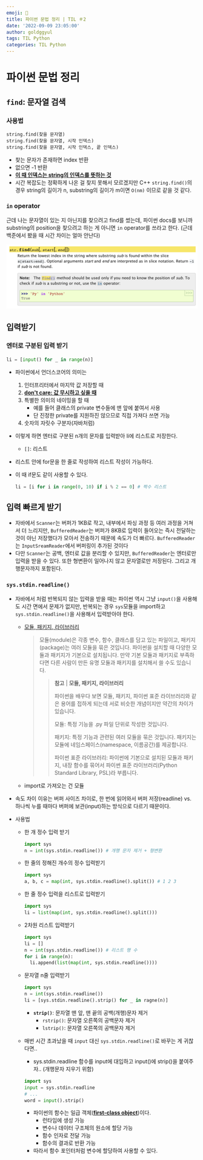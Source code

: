 ```yaml
---
emoji: 🍊
title: 파이썬 문법 정리 | TIL ＃2
date: '2022-09-09 23:05:00'
author: goldggyul
tags: TIL Python
categories: TIL Python
---
```


# 파이썬 문법 정리

## `find`: 문자열 검색

### 사용법

```python
string.find(찾을 문자열)
string.find(찾을 문자열, 시작 인덱스)
string.find(찾을 문자열, 시작 인덱스, 끝 인덱스)
```

- 찾는 문자가 존재하면 index 반환
- 없으면 -1 반환
- **<u>이 때 인덱스는 string의 인덱스를 뜻하는 것</u>**
- 시간 복잡도는 정확하게 나온 걸 찾지 못해서 모르겠지만 C++ `string.find()`의 경우 string의 길이가  n, substring의 길이가 m이면 `O(nm)` 이므로 같을 것 같다.

### `in` operator

근데 나는 문자열이 있는 지 아닌지를 찾으려고 find를 썼는데, 파이썬 docs를 보니까 substring의 position을 찾으려고 하는 게 아니면 `in` operator를 쓰라고 한다. (근데 백준에서 봤을 때 시간 차이는 얼마 안난다)

![Python docs](./image.png)

## 입력받기

### 엔터로 구분된 입력 받기

```python
li = [input() for _ in range(n)]
```

- 파이썬에서 언더스코어의 의미는

  1. 인터프리터에서 마지막 값 저장할 때
  2. **<u>don't care: 값 무시하고 싶을 때</u>**
  3. 특별한 의미의 네이밍을 할 때
     - 예를 들어 클래스의 private 변수들에 맨 앞에 붙여서 사용
     - 단 진정한 private를 지원하진 않으므로 직접 가져다 쓰면 가능
  4. 숫자의 자릿수 구분자(자바처럼)

- 이렇게 하면 엔터로 구분된 n개의 문자를 입력받아 li에 리스트로 저장한다.

  - `[]`: 리스트

- 리스트 안에 for문을 한 줄로 작성하여 리스트 작성이 가능하다.

- 이 때 if문도 같이 사용할 수 있다.

  ```python
  li = [i for i in range(0, 10) if i % 2 == 0] # 짝수 리스트
  ```

## 입력 빠르게 받기

- 자바에서 `Scanner`는 버퍼가 1KB로 작고, 내부에서 파싱 과정 등 여러 과정을 거쳐서 더 느리지만, `BufferedReader`는 버퍼가 8KB로 입력이 들어오는 즉시 전달하는 것이 아닌 저장했다가 모아서 전송하기 때문에 속도가 더 빠르다. `BufferedReader`는 `InputSreamReader`에서 버퍼링이 추가된 것이다
- 다만 `Scanner`는 공백, 엔터로 값을 분리할 수 있지만, `BufferedReader`는 엔터로만 입력을 받을 수 있다. 또한 형변환이 일어나지 않고 문자열로만 저장된다. 그리고 개행문자까지 포함된다.

### `sys.stdin.readline()`

- 자바에서 처럼 반복되지 않는 입력을 받을 때는 파이썬 역시 그냥 `input()`을 사용해도 시간 면에서 문제가 없지만, 반복되는 경우 `sys`모듈을 import하고 `sys.stdin.readline()`을 사용해서 입력받아야 한다.

  - [모듈, 패키지, 라이브러리](https://dojang.io/mod/page/view.php?id=2441)

    > 모듈(module)은 각종 변수, 함수, 클래스를 담고 있는 파일이고, 패키지(package)는 여러 모듈을 묶은 것입니다. 파이썬을 설치할 때 다양한 모듈과 패키지가 기본으로 설치됩니다. 만약 기본 모듈과 패키지로 부족하다면 다른 사람이 만든 유명 모듈과 패키지를 설치해서 쓸 수도 있습니다.
    >
    > > **참고** | **모듈, 패키지, 라이브러리** 
    > >
    > > 파이썬을 배우다 보면 모듈, 패키지, 파이썬 표준 라이브러리와 같은 용어를 접하게 되는데 서로 비슷한 개념이지만 약간의 차이가 있습니다.
    > >
    > > 모듈: 특정 기능을 .py 파일 단위로 작성한 것입니다.
    > >
    > > 패키지: 특정 기능과 관련된 여러 모듈을 묶은 것입니다. 패키지는 모듈에 네임스페이스(namespace, 이름공간)를 제공합니다.
    > >
    > > 파이썬 표준 라이브러리: 파이썬에 기본으로 설치된 모듈과 패키지, 내장 함수를 묶어서 파이썬 표준 라이브러리(Python Standard Library, PSL)라 부릅니다.

  - import로 가져오는 건 모듈

- 속도 차이 이유는 버퍼 사이즈 차이로, 한 번에 읽어와서 버퍼 저장(readline) vs. 하나씩 누를 때마다 버퍼에 보관(input)하는 방식으로 다르기 때문이다.

- 사용법

  - 한 개 정수 입력 받기

    ```python
    import sys
    n = int(sys.stdin.readline()) # 개행 문자 제거 + 형변환
    ```

  - 한 줄의 정해진 개수의 정수 입력받기

    ```python
    import sys
    a, b, c = map(int, sys.stdin.readline().split()) # 1 2 3
    ```

  - 한 줄 정수 입력을 리스트로 입력받기

    ```python
    import sys
    li = list(map(int, sys.stdin.readline().split()))
    ```

  - 2차원 리스트 입력받기

    ```python
    import sys
    li = []
    n = int(sys.stdin.readline()) # 리스트 행 수
    for i in range(n):
      li.append(list(map(int, sys.stdin.readline())))
    ```

  - 문자열 n줄 입력받기

    ```python
    import sys
    n = int(sys.stdin.readline())
    li = [sys.stdin.readline().strip() for _ in ragne(n)]
    ```

    - **`strip()`**: 문자열 맨 앞, 맨 끝의 공백(개행)문자 제거
      - `rstrip()`: 문자열 오른쪽의 공백문자 제거
      - `lstrip()`: 문자열 오른쪽의 공백문자 제거

  - 매번 시간 초과났을 때 `input` 대신 `sys.stdin.readline()`로 바꾸는 게 귀찮다면..

    - sys.stdin.readline 함수를 input에 대입하고 input()에 strip()을 붙여주자.. (개행문자 지우기 위함)

    ```python
    import sys
    input = sys.stdin.readline
    # ...
    word = input().strip()
    ```

    - 파이썬의 함수는 일급 객체(**<u>first-class object</u>**)이다.
      - 런타임에 생성 가능
      - 변수나 데이터 구조체의 원소에 할당 가능
      - 함수 인자로 전달 가능
      - 함수의 결과로 반환 가능
    - 따라서 함수 포인터처럼 변수에 할당하여 사용할 수 있다.

```toc
```